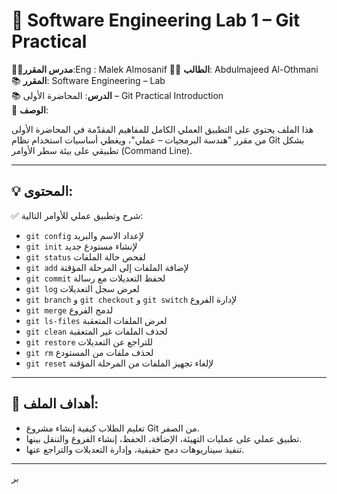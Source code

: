 # 🧪 Software Engineering Lab 1 – Git Practical
👨‍🏫**مدرس المقرر**:Eng : Malek Almosanif
👨‍🎓 **الطالب**: Abdulmajeed Al-Othmani  
📚 **المقرر**: Software Engineering – Lab  
📚 **الدرس**: المحاضرة الأولى – Git Practical Introduction   
🎯 **الوصف**:

هذا الملف يحتوي على التطبيق العملي الكامل للمفاهيم المقدّمة في المحاضرة الأولى من مقرر "هندسة البرمجيات – عملي"، ويغطي أساسيات استخدام نظام Git بشكل تطبيقي على بيئة سطر الأوامر (Command Line).

---

## 💡 المحتوى:

✅ شرح وتطبيق عملي للأوامر التالية:
- `git config` لإعداد الاسم والبريد
- `git init` لإنشاء مستودع جديد
- `git status` لفحص حالة الملفات
- `git add` لإضافة الملفات إلى المرحلة المؤقتة
- `git commit` لحفظ التعديلات مع رسالة
- `git log` لعرض سجل التعديلات
- `git branch` و `git checkout` و `git switch` لإدارة الفروع
- `git merge` لدمج الفروع
- `git ls-files` لعرض الملفات المتعقبة
- `git clean` لحذف الملفات غير المتعقبة
- `git restore` للتراجع عن التعديلات
- `git rm` لحذف ملفات من المستودع
- `git reset` لإلغاء تجهيز الملفات من المرحلة المؤقتة

---

## 🧰 أهداف الملف:

- تعليم الطلاب كيفية إنشاء مشروع Git من الصفر.
- تطبيق عملي على عمليات التهيئة، الإضافة، الحفظ، إنشاء الفروع والتنقل بينها.
- تنفيذ سيناريوهات دمج حقيقية، وإدارة التعديلات والتراجع عنها.
---

بر

